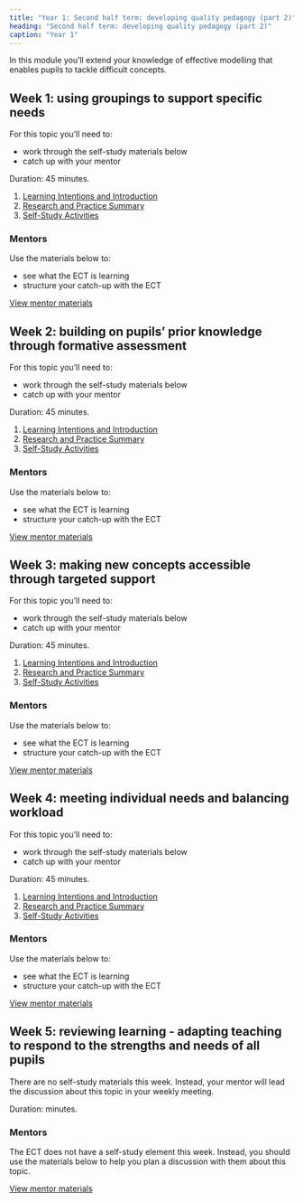 ```yaml
---
title: "Year 1: Second half term: developing quality pedagogy (part 2)"
heading: "Second half term: developing quality pedagogy (part 2)"
caption: "Year 1"
---
```


In this module you’ll extend your knowledge of effective modelling that enables pupils to tackle difficult concepts.

## Week 1: using groupings to support specific needs

For this topic you’ll need to:

- work through the self-study materials below
- catch up with your mentor

Duration: 45 minutes.

1. [Learning Intentions and Introduction](/ucl/year-1-second-half-term-developing-quality-pedagogy-part-2/spring-week-1-ect-learning-intentions-and-introduction)
2. [Research and Practice Summary](/ucl/year-1-second-half-term-developing-quality-pedagogy-part-2/spring-week-1-ect-research-and-practice-summary)
3. [Self-Study Activities](/ucl/year-1-second-half-term-developing-quality-pedagogy-part-2/spring-week-1-ect-self-study-activities)

### Mentors

Use the materials below to:

- see what the ECT is learning
- structure your catch-up with the ECT

[View mentor materials](/ucl/year-1-second-half-term-developing-quality-pedagogy-part-2/spring-week-1-mentor-materials)

## Week 2: building on pupils’ prior knowledge through formative assessment

For this topic you’ll need to:

- work through the self-study materials below
- catch up with your mentor

Duration: 45 minutes.

1. [Learning Intentions and Introduction](/ucl/year-1-second-half-term-developing-quality-pedagogy-part-2/spring-week-2-ect-learning-intentions-and-introduction)
2. [Research and Practice Summary](/ucl/year-1-second-half-term-developing-quality-pedagogy-part-2/spring-week-2-ect-research-and-practice-summary)
3. [Self-Study Activities](/ucl/year-1-second-half-term-developing-quality-pedagogy-part-2/spring-week-2-ect-self-study-activities)

### Mentors

Use the materials below to:

- see what the ECT is learning
- structure your catch-up with the ECT

[View mentor materials](/ucl/year-1-second-half-term-developing-quality-pedagogy-part-2/spring-week-2-mentor-materials)

## Week 3: making new concepts accessible through targeted support

For this topic you’ll need to:

- work through the self-study materials below
- catch up with your mentor

Duration: 45 minutes.

1. [Learning Intentions and Introduction](/ucl/year-1-second-half-term-developing-quality-pedagogy-part-2/spring-week-3-ect-learning-intentions-and-introduction)
2. [Research and Practice Summary](/ucl/year-1-second-half-term-developing-quality-pedagogy-part-2/spring-week-3-ect-research-and-practice-summary)
3. [Self-Study Activities](/ucl/year-1-second-half-term-developing-quality-pedagogy-part-2/spring-week-3-ect-self-study-activities)

### Mentors

Use the materials below to:

- see what the ECT is learning
- structure your catch-up with the ECT

[View mentor materials](/ucl/year-1-second-half-term-developing-quality-pedagogy-part-2/spring-week-3-mentor-materials)

## Week 4: meeting individual needs and balancing workload

For this topic you’ll need to:

- work through the self-study materials below
- catch up with your mentor

Duration: 45 minutes.

1. [Learning Intentions and Introduction](/ucl/year-1-second-half-term-developing-quality-pedagogy-part-2/spring-week-4-ect-learning-intentions-and-introduction)
2. [Research and Practice Summary](/ucl/year-1-second-half-term-developing-quality-pedagogy-part-2/spring-week-4-ect-research-and-practice-summary)
3. [Self-Study Activities](/ucl/year-1-second-half-term-developing-quality-pedagogy-part-2/spring-week-4-ect-self-study-activities)

### Mentors

Use the materials below to:

- see what the ECT is learning
- structure your catch-up with the ECT

[View mentor materials](/ucl/year-1-second-half-term-developing-quality-pedagogy-part-2/spring-week-4-mentor-materials)

## Week 5: reviewing learning - adapting teaching to respond to the strengths and needs of all pupils

There are no self-study materials this week. Instead, your mentor will lead the discussion about this topic in your weekly meeting.

Duration: minutes.

### Mentors

The ECT does not have a self-study element this week. Instead, you should use the materials below to help you plan a discussion with them about this topic.

[View mentor materials](/ucl/year-1-second-half-term-developing-quality-pedagogy-part-2/spring-week-5-mentor-materials)

